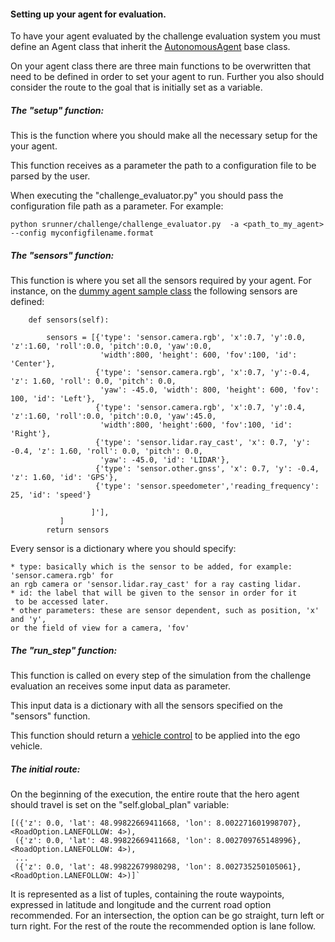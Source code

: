 #### Setting up your agent for evaluation.

To have your agent evaluated by the challenge evaluation system 
you must define an Agent class that inherit the 
[AutonomousAgent](../srunner/challenge/autoagents/autonomous_agent.py) base class.

On your agent class there are three main functions to be overwritten
that need to be defined in order to set your agent to run.
Further you also should consider the route to the goal that is
initially set as a variable.


##### The "setup" function:

This is the function where you should make all the necessary setup
for the your agent.

This function receives as a parameter the path to a configuration
file to be parsed by the user.

When executing the "challenge_evaluator.py" you should pass the
configuration file path as a parameter. For example:


    python srunner/challenge/challenge_evaluator.py  -a <path_to_my_agent> --config myconfigfilename.format



##### The "sensors" function:

This function is where you set all the sensors required by your agent.
For instance, on the [dummy agent sample class](../srunner/challenge/agents/DummyAgent.py) the following sensors are defined:

```
    def sensors(self):
        
        sensors = [{'type': 'sensor.camera.rgb', 'x':0.7, 'y':0.0, 'z':1.60, 'roll':0.0, 'pitch':0.0, 'yaw':0.0,
                    'width':800, 'height': 600, 'fov':100, 'id': 'Center'},
                   {'type': 'sensor.camera.rgb', 'x':0.7, 'y':-0.4, 'z': 1.60, 'roll': 0.0, 'pitch': 0.0,
                    'yaw': -45.0, 'width': 800, 'height': 600, 'fov': 100, 'id': 'Left'},
                   {'type': 'sensor.camera.rgb', 'x':0.7, 'y':0.4, 'z':1.60, 'roll':0.0, 'pitch':0.0, 'yaw':45.0,
                    'width':800, 'height':600, 'fov':100, 'id': 'Right'},
                   {'type': 'sensor.lidar.ray_cast', 'x': 0.7, 'y': -0.4, 'z': 1.60, 'roll': 0.0, 'pitch': 0.0,
                    'yaw': -45.0, 'id': 'LIDAR'},
                   {'type': 'sensor.other.gnss', 'x': 0.7, 'y': -0.4, 'z': 1.60, 'id': 'GPS'},
                   {'type': 'sensor.speedometer','reading_frequency': 25, 'id': 'speed'}

                  ]'],
           ]
        return sensors
```


Every sensor is a dictionary where you should
specify:

    * type: basically which is the sensor to be added, for example:  'sensor.camera.rgb' for
    an rgb camera or 'sensor.lidar.ray_cast' for a ray casting lidar.
    * id: the label that will be given to the sensor in order for it
     to be accessed later.
    * other parameters: these are sensor dependent, such as position, 'x' and 'y',
    or the field of view for a camera, 'fov'
    
    


##### The "run_step" function:

This function is called on every step of the simulation from the challenge evaluation
an receives some input data as parameter.

This input data is a dictionary with all the sensors specified on the "sensors" function.

This function should return a [vehicle control](https://carla.readthedocs.io/en/latest/python_api_tutorial/#vehicles)
 to be applied into the ego vehicle.




##### The initial route:

On the beginning of the execution, the entire route that the hero agent
should travel is set on  the "self.global_plan" variable:

```
[({'z': 0.0, 'lat': 48.99822669411668, 'lon': 8.002271601998707}, <RoadOption.LANEFOLLOW: 4>), 
 ({'z': 0.0, 'lat': 48.99822669411668, 'lon': 8.002709765148996}, <RoadOption.LANEFOLLOW: 4>),
 ... 
 ({'z': 0.0, 'lat': 48.99822679980298, 'lon': 8.002735250105061}, <RoadOption.LANEFOLLOW: 4>)]`
 ```
 
 It is represented as a list of tuples, containing the route waypoints, expressed in latitude
 and longitude and the current road option recommended. For an intersection, the option can
 be go straight, turn left or turn right. For the rest of the route the recommended option
 is lane follow.